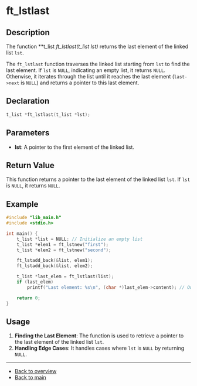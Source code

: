 # ft_lstlast

## Description

The function **t_list *ft_lstlast(t_list *lst)** returns the last element of the linked list `lst`.

The `ft_lstlast` function traverses the linked list starting from `lst` to find the last element. If `lst` is `NULL`, indicating an empty list, it returns `NULL`. Otherwise, it iterates through the list until it reaches the last element (`last->next` is `NULL`) and returns a pointer to this last element.

## Declaration

```c
t_list *ft_lstlast(t_list *lst);
```

## Parameters

- **lst**: A pointer to the first element of the linked list.

## Return Value

This function returns a pointer to the last element of the linked list `lst`. If `lst` is `NULL`, it returns `NULL`.

## Example

```c
#include "lib_main.h"
#include <stdio.h>

int main() {
    t_list *list = NULL; // Initialize an empty list
    t_list *elem1 = ft_lstnew("first");
    t_list *elem2 = ft_lstnew("second");

    ft_lstadd_back(&list, elem1);
    ft_lstadd_back(&list, elem2);

    t_list *last_elem = ft_lstlast(list);
    if (last_elem)
        printf("Last element: %s\n", (char *)last_elem->content); // Output will be "second"

    return 0;
}
```

## Usage

1. **Finding the Last Element**: The function is used to retrieve a pointer to the last element of the linked list `lst`.
2. **Handling Edge Cases**: It handles cases where `lst` is `NULL` by returning `NULL`.

---

- [Back to overview](../Overview_about_function.md)
- [Back to main](/)
